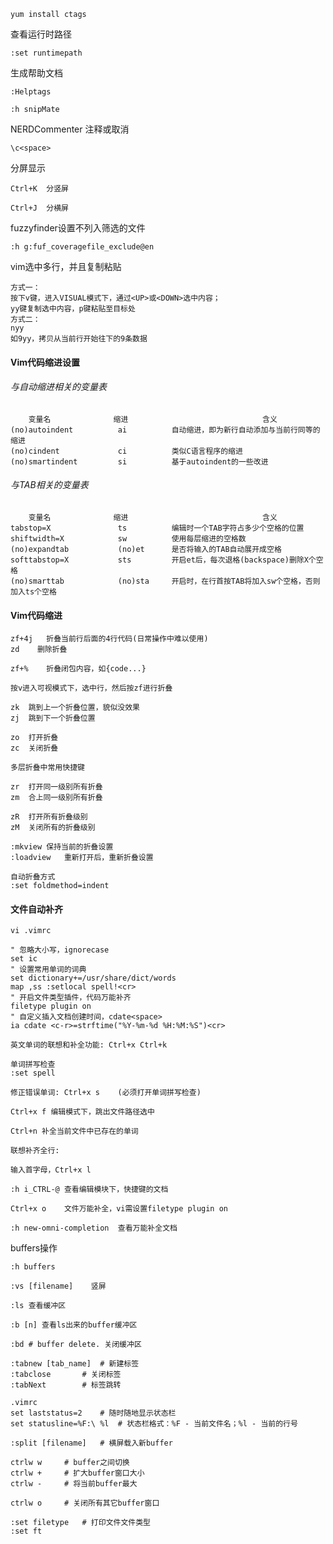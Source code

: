 `yum install ctags`

查看运行时路径

`:set runtimepath`

生成帮助文档

```
:Helptags

:h snipMate
```

NERDCommenter 注释或取消

`\c<space>`

分屏显示

```
Ctrl+K  分竖屏

Ctrl+J  分横屏
```

fuzzyfinder设置不列入筛选的文件

`:h g:fuf_coveragefile_exclude@en`

vim选中多行，并且复制粘贴

```
方式一：
按下v键，进入VISUAL模式下，通过<UP>或<DOWN>选中内容；
yy键复制选中内容，p键粘贴至目标处
方式二：
nyy
如9yy，拷贝从当前行开始往下的9条数据
```

#### Vim代码缩进设置

###### 与自动缩进相关的变量表
```
    变量名              缩进                              含义
(no)autoindent          ai          自动缩进，即为新行自动添加与当前行同等的缩进
(no)cindent             ci          类似C语言程序的缩进
(no)smartindent         si          基于autoindent的一些改进
```

###### 与TAB相关的变量表
```
    变量名              缩进                              含义
tabstop=X               ts          编辑时一个TAB字符占多少个空格的位置
shiftwidth=X            sw          使用每层缩进的空格数
(no)expandtab           (no)et      是否将输入的TAB自动展开成空格
softtabstop=X           sts         开启et后，每次退格(backspace)删除X个空格
(no)smarttab            (no)sta     开启时，在行首按TAB将加入sw个空格，否则加入ts个空格
```

#### Vim代码缩进

```
zf+4j   折叠当前行后面的4行代码(日常操作中难以使用)
zd    删除折叠

zf+%	折叠闭包内容，如{code...}

按v进入可视模式下，选中行，然后按zf进行折叠

zk	跳到上一个折叠位置，貌似没效果
zj	跳到下一个折叠位置

zo	打开折叠
zc	关闭折叠

多层折叠中常用快捷键

zr	打开同一级别所有折叠
zm	合上同一级别所有折叠

zR	打开所有折叠级别
zM	关闭所有的折叠级别

:mkview	保持当前的折叠设置
:loadview	重新打开后，重新折叠设置

自动折叠方式
:set foldmethod=indent
```

#### 文件自动补齐

```
vi .vimrc

" 忽略大小写，ignorecase
set ic
" 设置常用单词的词典
set dictionary+=/usr/share/dict/words
map ,ss :setlocal spell!<cr>
" 开启文件类型插件，代码万能补齐
filetype plugin on
" 自定义插入文档创建时间，cdate<space>
ia cdate <c-r>=strftime("%Y-%m-%d %H:%M:%S")<cr>

英文单词的联想和补全功能: Ctrl+x Ctrl+k

单词拼写检查
:set spell

修正错误单词: Ctrl+x s    (必须打开单词拼写检查)

Ctrl+x f 编辑模式下，跳出文件路径选中

Ctrl+n 补全当前文件中已存在的单词

联想补齐全行:

输入首字母，Ctrl+x l

:h i_CTRL-@	查看编辑模块下，快捷键的文档

Ctrl+x o	文件万能补全，vi需设置filetype plugin on

:h new-omni-completion	查看万能补全文档
```

buffers操作
```
:h buffers

:vs [filename]    竖屏

:ls 查看缓冲区

:b [n] 查看ls出来的buffer缓冲区

:bd	# buffer delete. 关闭缓冲区

:tabnew [tab_name]	# 新建标签
:tabclose		# 关闭标签
:tabNext		# 标签跳转

.vimrc
set laststatus=2	# 随时随地显示状态栏
set statusline=%F:\ %l	# 状态栏格式：%F - 当前文件名；%l - 当前的行号

:split [filename]	# 横屏载入新buffer

ctrlw w		# buffer之间切换
ctrlw +		# 扩大buffer窗口大小
ctrlw -		# 将当前buffer最大

ctrlw o		# 关闭所有其它buffer窗口

:set filetype	# 打印文件文件类型
:set ft
```
